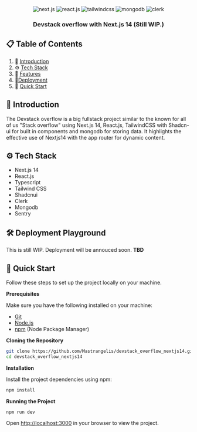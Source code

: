 <div align="center">

  <div>
    <img src="https://img.shields.io/badge/Next.js-000000?style=for-the-badge&logo=nextdotjs&logoColor=white" alt="next.js" />
    <img src="https://img.shields.io/badge/-React_JS-black?style=for-the-badge&logoColor=white&logo=react&color=61DAFB" alt="react.js" />
    <img src="https://img.shields.io/badge/-Tailwind_CSS-black?style=for-the-badge&logoColor=white&logo=tailwindcss&color=06B6D4" alt="tailwindcss" />
    <img src="https://img.shields.io/badge/MongoDB-47A248?style=for-the-badge&logo=mongodb&logoColor=white" alt="mongodb">
    <img src="https://img.shields.io/badge/Clerk-3E77FF?style=for-the-badge&logo=clerk&logoColor=white" alt="clerk">
  </div>

  <h3 align="center">Devstack overflow with Next.js 14 (Still WIP.)</h3>

</div>

## 📋 <a name="table">Table of Contents</a>

1. 🤖 [Introduction](#introduction)
2. ⚙️ [Tech Stack](#tech-stack)
3. 🔋 [Features](#features)
4. 🔨[Deployment](#deployment)
5. 🤸 [Quick Start](#quick-start)

## <a name="introduction">🤖 Introduction</a>

The Devstack overflow is a big fullstack project similar to the known for all of us "Stack overflow" using Next.js 14, React.js, TailwindCSS with Shadcn-ui for built in components and mongodb for storing data. It highlights the effective use of Nextjs14 with the app router for dynamic content.

## <a name="tech-stack">⚙️ Tech Stack</a>

- Next.js 14
- React.js
- Typescript
- Tailwind CSS
- Shadcnui
- Clerk
- Mongodb
- Sentry

## <a name="deployment">🛠️ Deployment Playground</a>

This is still WIP. Deployment will be annouced soon. <b>TBD</b>

## <a name="quick-start">🤸 Quick Start</a>

Follow these steps to set up the project locally on your machine.

**Prerequisites**

Make sure you have the following installed on your machine:

- [Git](https://git-scm.com/)
- [Node.js](https://nodejs.org/en)
- [npm](https://www.npmjs.com/) (Node Package Manager)

**Cloning the Repository**

```bash
git clone https://github.com/Mastrangelis/devstack_overflow_nextjs14.git
cd devstack_overflow_nextjs14
```

**Installation**

Install the project dependencies using npm:

```bash
npm install
```

**Running the Project**

```bash
npm run dev
```

Open [http://localhost:3000](http://localhost:3000) in your browser to view the project.

